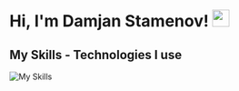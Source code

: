 # Hi, I'm Damjan Stamenov! <img src="https://raw.githubusercontent.com/MartinHeinz/MartinHeinz/master/wave.gif" width="30px" height="30px">

## My Skills - Technologies I use
![My Skills](https://skillicons.dev/icons?i=html,css,tailwind,js,react,next,ts,git,github)

